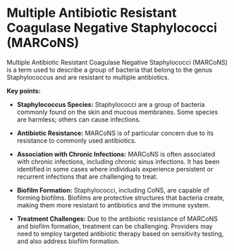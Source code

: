 # Multiple Antibiotic Resistant Coagulase Negative Staphylococci (MARCoNS)

Multiple Antibiotic Resistant Coagulase Negative Staphylococci (MARCoNS) is a term used to describe a group of bacteria that belong to the genus Staphylococcus and are resistant to multiple antibiotics.

**Key points:**

* **Staphylococcus Species:** Staphylococci are a group of bacteria commonly found on the skin and mucous membranes. Some species are harmless; others can cause infections.

* **Antibiotic Resistance:** MARCoNS is of particular concern due to its resistance to commonly used antibiotics.

* **Association with Chronic Infections:** MARCoNS is often associated with chronic infections, including chronic sinus infections. It has been identified in some cases where individuals experience persistent or recurrent infections that are challenging to treat.

* **Biofilm Formation:** Staphylococci, including CoNS, are capable of forming biofilms. Biofilms are protective structures that bacteria create, making them more resistant to antibiotics and the immune system.

* **Treatment Challenges:** Due to the antibiotic resistance of MARCoNS and biofilm formation, treatment can be challenging. Providers may need to employ targeted antibiotic therapy based on sensitivity testing, and also address biofilm formation.
